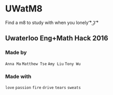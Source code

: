 # UWatM8
Find a m8 to study with when you lonely   ͡° ͜ʖ ͡° 

## Uwaterloo Eng+Math Hack 2016

### Made by
`Anna Ma` `Matthew Tse` `Amy Liu` `Tony Wu`

### Made with 
`love` `passion` `fire` `drive` `tears` `sweats`
